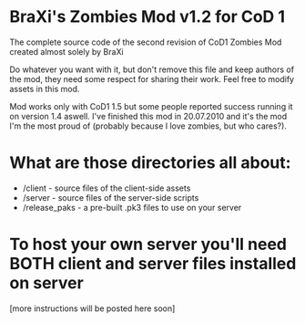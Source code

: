 # BraXi's Zombies Mod v1.2 for CoD 1 
The complete source code of the second revision of CoD1 Zombies Mod created almost solely by BraXi

Do whatever you want with it, but don't remove this file and keep authors of the mod,
they need some respect for sharing their work. Feel free to modify assets in this mod.

Mod works only with CoD1 1.5 but some people reported success running it on version 1.4 aswell.
I've finished this mod in 20.07.2010 and it's the mod I'm the most proud of (probably because I love zombies, but who cares?).

# What are those directories all about:
* /client - source files of the client-side assets
* /server - source files of the server-side scripts
* /release_paks - a pre-built .pk3 files to use on your server

# To host your own server you'll need BOTH client and server files installed on server


[more instructions will be posted here soon]
